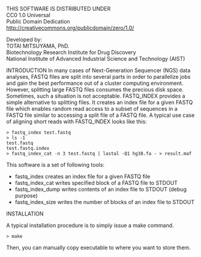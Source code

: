 THIS SOFTWARE IS DISTRIBUTED UNDER  
CC0 1.0 Universal  
Public Domain Dedication  
<http://creativecommons.org/publicdomain/zero/1.0/>

Developed by:  
TOTAI MITSUYAMA, PhD.  
Biotechnology Research Institute for Drug Discovery  
National Institute of Advanced Industrial Science and Technology (AIST)  


INTRODUCTION
In many cases of Next-Generation Sequencer (NGS) data analyses, FASTQ files are split into several parts in order to parallelize jobs and gain the best performance out of a cluster computing environment. However, splitting large FASTQ files consumes the precious disk space. Sometimes, such a situation is not acceptable. FASTQ_INDEX provides a simple alternative to splitting files. It creates an index file for a given FASTQ file which enables random read access to a subset of sequences in a FASTQ file similar to accessing a split file of a FASTQ file.
A typical use case of aligning short reads with FASTQ_INDEX looks like this:

    > fastq_index test.fastq
    > ls -1
    test.fastq
    test.fastq.index
    > fastq_index_cat -n 3 test.fastq | lastal -Q1 hg38.fa - > result.maf


This software is a set of following tools:
* fastq_index         creates an index file for a given FASTQ file
* fastq_index_cat     writes specified block of a FASTQ file to STDOUT
* fastq_index_dump    writes contents of an index file to STDOUT (debug purpose)
* fastq_index_size    writes the number of blocks of an index file to STDOUT


INSTALLATION

A typical installation procedure is to simply issue a make command.

    > make

Then, you can manually copy executable to where you want to store them.


